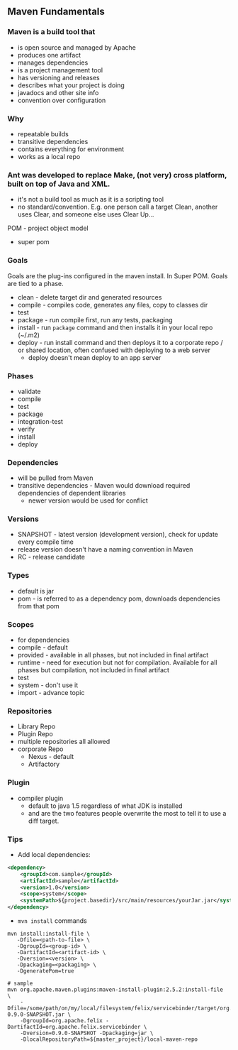 Maven Fundamentals
----

### Maven is a build tool that
  * is open source and managed by Apache
  * produces one artifact
  * manages dependencies 
  * is a project management tool
  * has versioning and releases
  * describes what your project is doing
  * javadocs and other site info
  * convention over configuration

### Why
  * repeatable builds
  * transitive dependencies
  * contains everything for environment
  * works as a local repo

### Ant was developed to replace Make, (not very) cross platform, built on top of Java and XML.
  * it's not a build tool as much as it is a scripting tool
  * no standard/convention. E.g. one person call a target Clean, another uses Clear, and someone else uses Clear Up...


POM - project object model
* super pom

### Goals
Goals are the plug-ins configured in the maven install. In Super POM.
Goals are tied to a phase.

* clean - delete target dir and generated resources
* compile - compiles code, generates any files, copy to classes dir
* test
* package - run compile first, run any tests, packaging
* install - run `package` command and then installs it in your local repo (~/.m2)
* deploy - run install command and then deploys it to a corporate repo / or shared location, often confused with deploying to a web server
  * deploy doesn't mean deploy to an app server

### Phases
* validate
* compile
* test
* package
* integration-test
* verify
* install
* deploy

### Dependencies
* will be pulled from Maven 
* transitive dependencies - Maven would download required dependencies of dependent libraries 
  * newer version would be used for conflict

### Versions
* SNAPSHOT - latest version (development version), check for update every compile time
* release version doesn't have a naming convention in Maven
* RC - release candidate

### Types
* default is jar
* pom - is referred to as a dependency pom, downloads dependencies from that pom

### Scopes
* for dependencies
* compile - default
* provided - available in all phases, but not included in final artifact
* runtime - need for execution but not for compilation. Available for all phases but compilation, not included in final artifact
* test
* system - don't use it
* import - advance topic

### Repositories
* Library Repo
* Plugin Repo
* multiple repositories all allowed
* corporate Repo
  * Nexus - default
  * Artifactory

### Plugin
* compiler plugin
  * default to java 1.5 regardless of what JDK is installed
  * <plugin><configuration><source> and <target> are the two features people overwrite the most to tell it to use a diff target.
  

### Tips

* Add local dependencies:
```XML
<dependency>
    <groupId>com.sample</groupId>
    <artifactId>sample</artifactId>
    <version>1.0</version>
    <scope>system</scope>
    <systemPath>${project.basedir}/src/main/resources/yourJar.jar</systemPath>
</dependency>
```

* `mvn install` commands
```Shell
mvn install:install-file \
   -Dfile=<path-to-file> \
   -DgroupId=<group-id> \
   -DartifactId=<artifact-id> \
   -Dversion=<version> \
   -Dpackaging=<packaging> \
   -DgeneratePom=true

# sample
mvn org.apache.maven.plugins:maven-install-plugin:2.5.2:install-file  \
    -Dfile=/some/path/on/my/local/filesystem/felix/servicebinder/target/org.apache.felix.servicebinder-0.9.0-SNAPSHOT.jar \
    -DgroupId=org.apache.felix -DartifactId=org.apache.felix.servicebinder \
    -Dversion=0.9.0-SNAPSHOT -Dpackaging=jar \
    -DlocalRepositoryPath=${master_project}/local-maven-repo

```






















